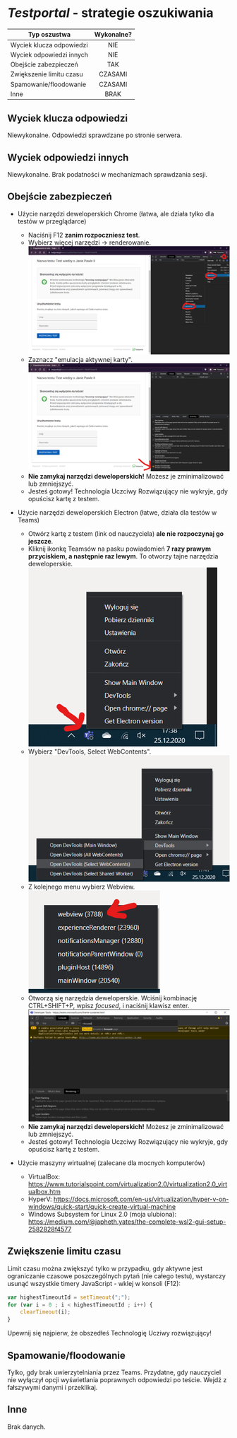 # *Testportal* - strategie oszukiwania
| Typ oszustwa              | Wykonalne?    |
| -----------------         |:-------------:|
| Wyciek klucza odpowiedzi  | NIE           |
| Wyciek odpowiedzi innych  | NIE           |
| Obejście zabezpieczeń     | TAK           |
| Zwiększenie limitu czasu  | CZASAMI       |
| Spamowanie/floodowanie    | CZASAMI       |
| Inne                      | BRAK          |

## Wyciek klucza odpowiedzi
Niewykonalne. Odpowiedzi sprawdzane po stronie serwera.

## Wyciek odpowiedzi innych
Niewykonalne. Brak podatności w mechanizmach sprawdzania sesji.

## Obejście zabezpieczeń
- Użycie narzędzi deweloperskich Chrome (łatwa, ale działa tylko dla testów w przeglądarce)
    - Naciśnij F12 **zanim rozpoczniesz test**.
    - Wybierz więcej narzędzi -> renderowanie.
    ![Screenshot](bypass1a.png)
    - Zaznacz "emulacja aktywnej karty".
    ![Screenshot](bypass1b.png)
    - **Nie zamykaj narzędzi deweloperskich!**
    Możesz je zminimalizować lub zmniejszyć.
    - Jesteś gotowy! Technologia Uczciwy Rozwiązujący nie wykryje, gdy opuścisz kartę z testem.

- Użycie narzędzi deweloperskich Electron (łatwe, działa dla testów w Teams)
    - Otwórz kartę z testem (link od nauczyciela) **ale nie rozpoczynaj go jeszcze**.
    - Kliknij ikonkę Teamsów na pasku powiadomień **7 razy prawym przyciskiem, a następnie raz lewym**. To otworzy tajne narzędzia deweloperskie.
    ![Screenshot](bypass2a.png)
    - Wybierz "DevTools, Select WebContents".
    ![Screenshot](bypass2b.png)
    - Z kolejnego menu wybierz Webview.
    ![Screenshot](bypass2c.png)
    - Otworzą się narzędzia deweloperskie. Wciśnij kombinację CTRL+SHIFT+P, wpisz *focused*, i naciśnij klawisz enter.
    ![Screenshot](bypass2d.png)
    - **Nie zamykaj narzędzi deweloperskich!**
    Możesz je zminimalizować lub zmniejszyć.
    - Jesteś gotowy! Technologia Uczciwy Rozwiązujący nie wykryje, gdy opuścisz kartę z testem.

- Użycie maszyny wirtualnej (zalecane dla mocnych komputerów)
    - VirtualBox: https://www.tutorialspoint.com/virtualization2.0/virtualization2.0_virtualbox.htm
    - HyperV: https://docs.microsoft.com/en-us/virtualization/hyper-v-on-windows/quick-start/quick-create-virtual-machine
    - Windows Subsystem for Linux 2.0 (moja ulubiona):
    https://medium.com/@japheth.yates/the-complete-wsl2-gui-setup-2582828f4577

## Zwiększenie limitu czasu
Limit czasu można zwiększyć tylko w przypadku, gdy aktywne jest ograniczanie czasowe poszczególnych pytań (nie całego testu), wystarczy usunąć wszystkie timery JavaScript - wklej w konsoli (F12):
```js
var highestTimeoutId = setTimeout(";");
for (var i = 0 ; i < highestTimeoutId ; i++) {
    clearTimeout(i); 
}
```
Upewnij się najpierw, że obszedłeś Technologię Ucziwy rozwiązujący!

## Spamowanie/floodowanie
Tylko, gdy brak uwierzytelniania przez Teams. Przydatne, gdy nauczyciel nie wyłączył opcji wyświetlania poprawnych odpowiedzi po teście. Wejdź z fałszywymi danymi i przeklikaj.

## Inne
Brak danych.